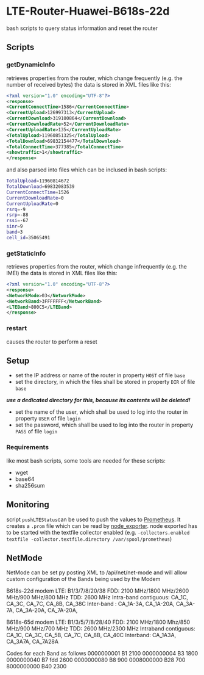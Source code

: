 # LTE-Router-Huawei-B618s-22d
bash scripts to query status information and reset the router
## Scripts
### getDynamicInfo
retrieves properties from the router, which change frequently (e.g. the number of received bytes)
the data is stored in XML files like this:
```xml
<?xml version="1.0" encoding="UTF-8"?>
<response>
<CurrentConnectTime>1586</CurrentConnectTime>
<CurrentUpload>126997313</CurrentUpload>
<CurrentDownload>319100864</CurrentDownload>
<CurrentDownloadRate>52</CurrentDownloadRate>
<CurrentUploadRate>135</CurrentUploadRate>
<TotalUpload>11960851325</TotalUpload>
<TotalDownload>69832154477</TotalDownload>
<TotalConnectTime>377385</TotalConnectTime>
<showtraffic>1</showtraffic>
</response>
```
and also parsed into files which can be inclused in bash scripts:
```bash
TotalUpload=11960814672
TotalDownload=69832083539
CurrentConnectTime=1526
CurrentDownloadRate=0
CurrentUploadRate=0
rsrq=-9
rsrp=-88
rssi=-67
sinr=9
band=3
cell_id=35065491
```
### getStaticInfo
retrieves properties from the router, which change infrequently (e.g. the IMEI)
the data is stored in XML files like this:
```xml
<?xml version="1.0" encoding="UTF-8"?>
<response>
<NetworkMode>03</NetworkMode>
<NetworkBand>3FFFFFFF</NetworkBand>
<LTEBand>800C5</LTEBand>
</response>
```
### restart
causes the router to perform a reset
## Setup
* set the IP address or name of the router in property `HOST` of file `base`
* set the directory, in which the files shall be stored in property `DIR` of file `base`

***use a dedicated directory for this, because its contents will be deleted!***
* set the name of the user, which shall be used to log into the router in property `USER` of file `login`
* set the password, which shall be used to log into the router in property `PASS` of file `login`
### Requirements
like most bash scripts, some tools are needed for these scripts:
* wget
* base64
* sha256sum
## Monitoring
script `pushLTEStatus`can be used to push the values to [Prometheus](https://prometheus.io/). It creates a `.prom` file which can be read by [node_exporter](https://prometheus.io/download/#node_exporter). node exported has to be started with the textfile collector enabled (e.g. `-collectors.enabled textfile -collector.textfile.directory /var/spool/prometheus`)

## NetMode
NetMode can be set py posting XML to /api/net/net-mode and will allow custom configuration of the Bands being used by the Modem

B618s-22d modem 
LTE: B1/3/7/8/20/38
FDD: 2100 MHz/1800 MHz/2600 MHz/900 MHz/800 MHz
TDD: 2600 MHz
Intra-band contiguous: CA_1C, CA_3C, CA_7C, CA_8B, CA_38C
Inter-band : CA_1A-3A, CA_1A-20A, CA_3A-7A, CA_3A-20A, CA_7A-20A,

B618s-65d modem
LTE: B1/3/5/7/8/28/40
FDD: 2100 MHz/1800 Mhz/850 MHz/900 MHz/700 MHz
TDD: 2600 MHz/2300 MHz
Intraband contiguous: CA_1C, CA_3C, CA_5B, CA_7C, CA_8B, CA_40C
Interband: CA_1A3A, CA_3A7A, CA_7A28A

Codes for each Band as follows
0000000001 B1 2100
0000000004 B3 1800
0000000040 B7 fdd 2600
0000000080 B8 900
0008000000 B28 700
8000000000 B40 2300

